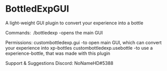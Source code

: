 # BottledExpGUI
A light-weight GUI plugin to convert your experience into a bottle


Commands:
 /bottledexp -opens the main GUI

Permissions:
custombottledexp.gui -to open main GUI, which can convert your experience into xp-bottles
custombottledexp.usebottle -to use a experience-bottle, that was made with this plugin



Support & Suggestions
Discord: NoNameHD#5388
